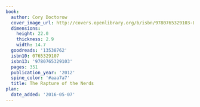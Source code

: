 ```yaml
---
book:
  author: Cory Doctorow
  cover_image_url: http://covers.openlibrary.org/b/isbn/9780765329103-L.jpg
  dimensions:
    height: 22.0
    thickness: 2.9
    width: 14.7
  goodreads: '13538762'
  isbn10: 0765329107
  isbn13: '9780765329103'
  pages: 351
  publication_year: '2012'
  spine_color: '#aaa7a7'
  title: The Rapture of the Nerds
plan:
  date_added: '2016-05-07'
---
```

